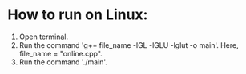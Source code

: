 # How to run on Linux:
1. Open terminal.
2. Run the command 'g++ file_name -lGL -lGLU -lglut -o main'. Here, file_name = "online.cpp".
3. Run the command './main'.